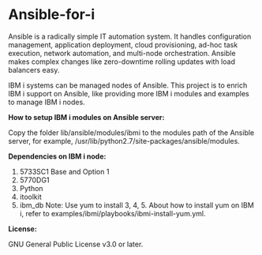 # Ansible-for-i


Ansible is a radically simple IT automation system. It handles configuration management, application deployment, cloud provisioning, ad-hoc task execution, network automation, and multi-node orchestration. Ansible makes complex changes like zero-downtime rolling updates with load balancers easy. 

IBM i systems can be managed nodes of Ansible. This project is to enrich IBM i support on Ansible, like providing more IBM i modules and examples to manage IBM i nodes. 

<b>How to setup IBM i modules on Ansible server: </b> <br>

Copy the folder lib/ansible/modules/ibmi to the modules path of the Ansible server, for example, /usr/lib/python2.7/site-packages/ansible/modules.

<b>Dependencies on IBM i node: </b>
1. 5733SC1 Base and Option 1
2. 5770DG1
3. Python
4. itoolkit
5. ibm_db
Note: Use yum to install 3, 4, 5. About how to install yum on IBM i, refer to examples/ibmi/playbooks/ibmi-install-yum.yml.

<b>License: </b><br>

GNU General Public License v3.0 or later.


